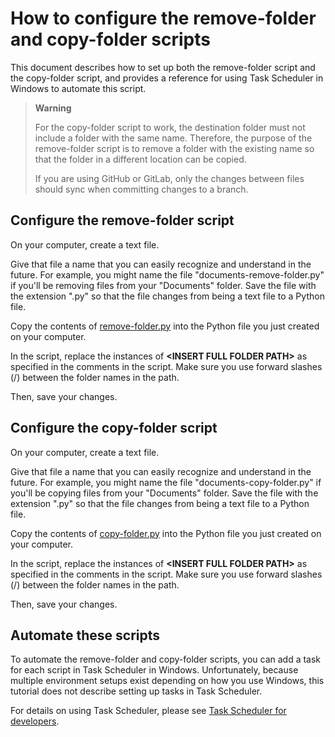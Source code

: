 # How to configure the remove-folder and copy-folder scripts

This document describes how to set up both the remove-folder script and the copy-folder script, and provides a reference for using Task Scheduler in Windows to automate this script.

> **Warning**
> 
> For the copy-folder script to work, the destination folder must not include a folder with the same name. Therefore, the purpose of the remove-folder script is to remove a folder with the existing name so that the folder in a different location can be copied.
> 
> If you are using GitHub or GitLab, only the changes between files should sync when committing changes to a branch.

## Configure the remove-folder script 

On your computer, create a text file.

Give that file a name that you can easily recognize and understand in the future. For example, you might name the file "documents-remove-folder.py" if you'll be removing files from your "Documents" folder. Save the file with the extension ".py" so that the file changes from being a text file to a Python file.

Copy the contents of [remove-folder.py](https://github.com/josh-wong/remove-copy-folder/blob/main/remove-folder.py) into the Python file you just created on your computer.

In the script, replace the instances of **\<INSERT FULL FOLDER PATH\>** as specified in the comments in the script. Make sure you use forward slashes (/) between the folder names in the path.

Then, save your changes.

## Configure the copy-folder script 

On your computer, create a text file. 

Give that file a name that you can easily recognize and understand in the future. For example, you might name the file "documents-copy-folder.py" if you'll be copying files from your "Documents" folder. Save the file with the extension ".py" so that the file changes from being a text file to a Python file.

Copy the contents of [copy-folder.py](https://github.com/josh-wong/remove-copy-folder/blob/main/copy-folder.py) into the Python file you just created on your computer.

In the script, replace the instances of **\<INSERT FULL FOLDER PATH\>** as specified in the comments in the script. Make sure you use forward slashes (/) between the folder names in the path.

Then, save your changes.

## Automate these scripts

To automate the remove-folder and copy-folder scripts, you can add a task for each script in Task Scheduler in Windows. Unfortunately, because multiple environment setups exist depending on how you use Windows, this tutorial does not describe setting up tasks in Task Scheduler.

For details on using Task Scheduler, please see [Task Scheduler for developers](https://docs.microsoft.com/en-us/windows/win32/taskschd/task-scheduler-start-page).